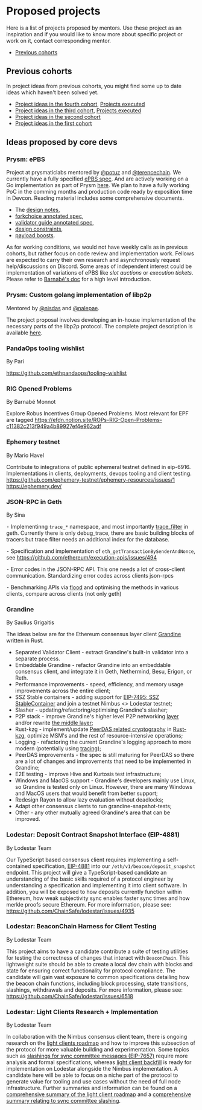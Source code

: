 # Proposed projects

Here is a list of projects proposed by mentors. Use these project as an inspiration and if you would like to know more about specific project or work on it, contact corresponding mentor.

- [Previous cohorts](#previous-cohorts)

## Previous cohorts

In project ideas from previous cohorts, you might find some up to date ideas which haven't been solved yet.

- [Project ideas in the fourth cohort](https://github.com/eth-protocol-fellows/cohort-four/blob/master/projects/project-ideas.md), [Projects executed](https://github.com/eth-protocol-fellows/cohort-four/blob/master/projects/)
- [Project ideas in the third cohort](https://github.com/eth-protocol-fellows/cohort-three/blob/master/projects/project-ideas.md), [Projects executed](https://github.com/eth-protocol-fellows/cohort-three/blob/master/projects/)
- [Project ideas in the second cohort](https://github.com/ethereum-cdap/cohort-zero/issues?q=is%3Aopen+is%3Aissue+label%3A%22help+wanted%22)
- [Project ideas in the first cohort](https://github.com/ethereum-cdap/cohort-one/issues?q=is%3Aissue+Project+idea)

## Ideas proposed by core devs 

### Prysm: ePBS

Project at prysmaticlabs mentored by [@potuz](https://x.com/potuz_eth) and [@terencechain](https://x.com/terencechain). We currently have a fully specified [ePBS spec](https://github.com/potuz/consensus-specs/pull/2). And are actively working on a Go implementation as part of Prysm [here](https://github.com/prysmaticlabs/prysm/pull/13917). We plan to have a fully working PoC in the comming months and production code ready by exposition time in Devcon. Reading material includes some comprehensive documents. 
- The [design notes](https://hackmd.io/uWVGcvcKSoqS4P5c5NHG3g), 
- [forkchoice annotated spec](https://hackmd.io/9lWaVhSxSYWmTvODqnapMA), 
- [validator guide annotated spec](https://hackmd.io/@ttsao/epbs-annotated-validator),
- [design constraints](https://ethresear.ch/t/epbs-design-constraints/18728), 
- [payload boosts](https://ethresear.ch/t/payload-boosts-in-epbs/18769). 

As for working conditions, we would not have weekly calls as in previous cohorts, but rather focus on code review and implementation work. Fellows are expected to carry their own research and asynchronously request help/discussions on Discord. Some areas of independent interest could be implementation of variations of ePBS like *slot auctions* or *execution tickets*. Please refer to [Barnabé's doc](https://mirror.xyz/barnabe.eth/QJ6W0mmyOwjec-2zuH6lZb0iEI2aYFB9gE-LHWIMzjQ) for a high level introduction. 

### Prysm: Custom golang implementation of libp2p
Mentored by [@nisdas](https://github.com/nisdas) and [@nalepae](https://github.com/nalepae).

The project proposal involves developing an in-house implementation of the necessary parts of the libp2p protocol. 
The complete project description is available [here](https://hackmd.io/@6-HLeMXARN2tdFLKKcqrxw/rkU0eLmEC).

### PandaOps tooling wishlist

By Pari

https://github.com/ethpandaops/tooling-wishlist


### RIG Opened Problems

By Barnabé Monnot

Explore Robus Incentives Group Opened Problems. Most relevant for EPF are tagged https://efdn.notion.site/ROPs-RIG-Open-Problems-c11382c213f949a4b89927ef4e962adf


### Ephemery testnet

By Mario Havel

Contribute to integrations of public ephemeral testnet defined in eip-6916. Implementations in clients, deployments, devops tooling and client testing.
https://github.com/ephemery-testnet/ephemery-resources/issues/1 
https://ephemery.dev/


### JSON-RPC in Geth

By Sina 

⁃ Implementinng `trace_*` namespace, and most importantly [trace_filter]([https://docs.alchemy.com/reference/what-is-trace_filte](https://docs.alchemy.com/reference/what-is-trace_filter)) in geth. Currently there is only debug_trace, there are basic building blocks of tracers but trace filter needs an additional index for the database.

⁃ Specification and implementation of `eth_getTransactionBySenderAndNonce`, see https://github.com/ethereum/execution-apis/issues/494

⁃ Error codes in the JSON-RPC API. This one needs a lot of cross-client communication. Standardizing error codes across clients json-rpcs 

⁃ Benchmarking APIs via [flood](https://github.com/paradigmxyz/flood) and optimising the methods in various clients, compare across clients (not only geth)

### Grandine

By Saulius Grigaitis

The ideas below are for the Ethereum consensus layer client [Grandine](https://github.com/grandinetech/grandine) written in Rust.

- Separated Validator Client - extract Grandine's built-in validator into a separate process.
- Embeddable Grandine - refactor Grandine into an embeddable consensus client, and integrate it in Geth, Nethermind, Besu, Erigon, or Reth.
- Performance improvements - speed, efficiency, and memory usage improvements across the entire client;
- SSZ Stable containers - adding support for  [EIP-7495: SSZ StableContainer](https://eips.ethereum.org/EIPS/eip-7495) and join a testnet Nimbus <> Lodestar testnet;
- Slasher - updating/refactoring/optimising Grandine's slasher;
- P2P stack - improve Grandine's higher level P2P networking [layer](https://github.com/grandinetech/grandine) and/or rewrite [the middle layer](https://github.com/grandinetech/eth2_libp2p);
- Rust-kzg - implement/update [PeerDAS related cryptography](https://github.com/ethereum/consensus-specs/blob/dev/specs/_features/eip7594/polynomial-commitments-sampling.md) in [Rust-kzg](https://github.com/grandinetech/rust-kzg), optimize MSM's and the rest of resource-intensive operations;
- Logging - refactoring the current Grandine's logging approach to more modern (potentially using [tracing](https://github.com/tokio-rs/tracing));
- PeerDAS improvements - the spec is still maturing for PeerDAS so there are a lot of changes and improvements that need to be implemented in Grandine;
- E2E testing - improve Hive and Kurtosis test infrastructure;
- Windows and MacOS support - Grandine's developers mainly use Linux, so Grandine is tested only on Linux. However, there are many Windows and MacOS users that would benefit from better support;
- Redesign Rayon to allow lazy evaluation without deadlocks;
- Adapt other consensus clients to run grandine-snapshot-tests;
- Other - any other mutually agreed Grandine's area that can be improved.


### Lodestar: Deposit Contract Snapshot Interface (EIP-4881)

By Lodestar Team

Our TypeScript based consensus client requires implementing a self-contained specification, [EIP-4881](https://eips.ethereum.org/EIPS/eip-4881) into our `/eth/v1/beacon/deposit_snapshot` endpoint. This project will give a TypeScript-based candidate an understanding of the basic skills required of a protocol engineer by understanding a specification and implementing it into client software. In addition, you will be exposed to how deposits currently function within Ethereum, how weak subjectivity sync enables faster sync times and how merkle proofs secure Ethereum. For more information, please see: https://github.com/ChainSafe/lodestar/issues/4935


### Lodestar: BeaconChain Harness for Client Testing

By Lodestar Team

This project aims to have a candidate contribute a suite of testing utilities for testing the correctness of changes that interact with `BeaconChain`. This lightweight suite should be able to create a local dev chain with blocks and state for ensuring correct functionality for protocol compliance. The candidate will gain vast exposure to common specifications detailing how the beacon chain functions, including block processing, state transitions, slashings, withdrawals and deposits. For more information, please see: https://github.com/ChainSafe/lodestar/issues/6518


### Lodestar: Light Clients Research + Implementation

By Lodestar Team

In collaboration with the Nimbus consensus client team, there is ongoing research on the [light clients roadmap](https://hackmd.io/@etan-status/electra-lc) and how to improve this subsection of the protocol for more valuable building and experimentation. Some topics such as [slashings for sync committee messages (EIP-7657)](https://github.com/ethereum/consensus-specs/issues/3321) require more analysis and formal specifications, whereas [light client backfill](https://github.com/ethereum/consensus-specs/pull/3553) is ready for implementation on Lodestar alongside the Nimbus implementation. A candidate here will be able to focus on a niche part of the protocol to generate value for tooling and use cases without the need of full node infrastructure. Further summaries and information can be found on a [comprehensive summary of the light client roadmap](https://x.com/eawosikaa/status/1781672875545534605) and a [comprehensive summary relating to sync committee slashing](https://x.com/eawosikaa/status/1781659545846136876).
